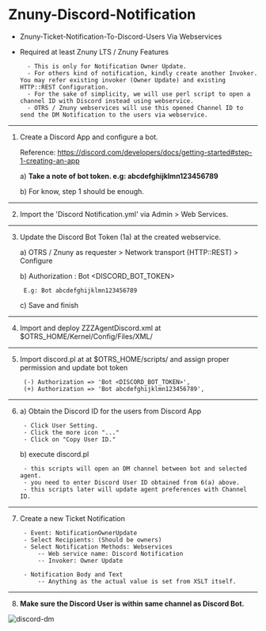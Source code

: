 # Znuny-Discord-Notification
- Znuny-Ticket-Notification-To-Discord-Users Via Webservices
- Required at least Znuny LTS / Znuny Features

		- This is only for Notification Owner Update.
		- For others kind of notification, kindly create another Invoker. You may refer existing invoker (Owner Update) and existing HTTP::REST Configuration.
		- For the sake of simplicity, we will use perl script to open a channel ID with Discord instead using webservice.
		- OTRS / Znuny webservices will use this opened Channel ID to send the DM Notification to the users via webservice.

***
1. Create a Discord App and configure a bot. 
   
   Reference: https://discord.com/developers/docs/getting-started#step-1-creating-an-app

	a) **Take a note of bot token. e.g: abcdefghijklmn123456789**

	b) For know, step 1 should be enough.
***
2. Import the 'Discord Notification.yml' via Admin > Web Services.
***
3. Update the Discord Bot Token (1a) at the created webservice.

	a) OTRS / Znuny as requester > Network transport (HTTP::REST) > Configure
	
	b) Authorization : Bot <DISCORD_BOT_TOKEN>
	
		E.g: Bot abcdefghijklmn123456789

	c) Save and finish
	
***
4. Import and deploy ZZZAgentDiscord.xml at $OTRS_HOME/Kernel/Config/Files/XML/
***
5. Import discord.pl at at $OTRS_HOME/scripts/ and assign proper permission and update bot token

		(-) Authorization => 'Bot <DISCORD_BOT_TOKEN>',
		(+) Authorization => 'Bot abcdefghijklmn123456789',
***
6. a) Obtain the Discord ID for the users from Discord App

		- Click User Setting.  
		- Click the more icon "..."  
		- Click on "Copy User ID."  

	b) execute discord.pl	
	
		- this scripts will open an DM channel between bot and selected agent.
		- you need to enter Discord User ID obtained from 6(a) above.
		- this scripts later will update agent preferences with Channel ID.
***	
7. Create a new Ticket Notification  

		- Event: NotificationOwnerUpdate
		- Select Recipients: (Should be owners)
		- Select Notification Methods: Webservices 
			-- Web service name: Discord Notification
			-- Invoker: Owner Update 
		
		- Notification Body and Text
			-- Anything as the actual value is set from XSLT itself.
***			
8. **Make sure the Discord User is within same channel as Discord Bot.**

![discord-dm](https://i.postimg.cc/Nj6NxzR5/discord-dm.png)